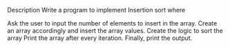 Description
 Write a program to implement Insertion sort where

Ask the user to input the number of elements to insert in the array.
Create an array accordingly and insert the array values.
Create the logic to sort the array 
Print the array after every iteration.
Finally, print the output.
